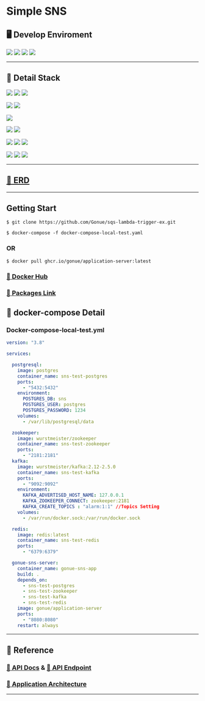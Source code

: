 # Simple SNS

## 🖥️ Develop Enviroment
<p>
<img src="https://img.shields.io/badge/Java 11-1E8CBE?style=for-the-badge&logo=&logoColor=white"> 
<img src="https://img.shields.io/badge/springboot 2.7.1-6DB33F?style=for-the-badge&logo=SpringBoot&logoColor=white">
<img src="https://img.shields.io/badge/Gradle 2.7.1-02303A?style=for-the-badge&logo=Gradle&logoColor=white">
<img src="https://img.shields.io/badge/Intellij IDEA Ultimate-000000?style=for-the-badge&logo=Intellij IDEA&logoColor=white">
</p>

----

## 📂 Detail Stack
<p>
<img src="https://img.shields.io/badge/JAVA 11-3776AB?style=for-the-badge&logo=Java&logoColor=white">
<img src="https://img.shields.io/badge/Spring DATA JPA-6DB33F?style=for-the-badge&logo=Codeforces&logoColor=white">
<img src="https://img.shields.io/badge/Spring Security-6DB33F?style=for-the-badge&logo=SpringSecurity&logoColor=white">
</p>
<p>
<img src="https://img.shields.io/badge/PostgreSQL-4169E1?style=for-the-badge&logo=Postgresql&logoColor=white">
<img src="https://img.shields.io/badge/Redis-DC382D?style=for-the-badge&logo=Redis&logoColor=white">
</p>

<img src="https://img.shields.io/badge/Kafka-231F20?style=for-the-badge&logo=ApacheKafka&logoColor=white">

<p>
<img src="https://img.shields.io/badge/PostMan-FF6C37?style=for-the-badge&logo=Postman&logoColor=white">
<img src="https://img.shields.io/badge/Junit5-25A162?style=for-the-badge&logo=JUnit5&logoColor=white">
</p>

<p>
<img src="https://img.shields.io/badge/docker-2496ED?style=for-the-badge&logo=docker&logoColor=white">
<img src="https://img.shields.io/badge/AWS ECR-FF9900?style=for-the-badge&logo=Amazon EKS&logoColor=white">
<img src="https://img.shields.io/badge/AWS ECS-FF9900?style=for-the-badge&logo=Amazon ECS&logoColor=white">
</p>

<p>
<img src="https://img.shields.io/badge/Git-F05032?style=for-the-badge&logo=git&logoColor=white">
<img src="https://img.shields.io/badge/Github-181717?style=for-the-badge&logo=github&logoColor=white">
<img src="https://img.shields.io/badge/gitkraken-179287?style=for-the-badge&logo=gitkraken&logoColor=white">
</p>

----

## [🔗 ERD]()

----

## Getting Start
```shell
$ git clone https://github.com/Gonue/sqs-lambda-trigger-ex.git
```
```shell
$ docker-compose -f docker-compose-local-test.yaml
```

### OR

```shell
$ docker pull ghcr.io/gonue/application-server:latest
```

### [🔗 Docker Hub](https://hub.docker.com/repository/docker/gonue/application-server/general)
### [🔗 Packages Link](https://github.com/Gonue/sqs-lambda-trigger-ex/pkgs/container/application-server)

## 🐳 docker-compose Detail

### Docker-compose-local-test.yml
```yaml
version: "3.8"

services:

  postgresql:
    image: postgres
    container_name: sns-test-postgres
    ports:
      - "5432:5432"
    environment:
      POSTGRES_DB: sns
      POSTGRES_USER: postgres
      POSTGRES_PASSWORD: 1234
    volumes:
      - /var/lib/postgresql/data

  zookeeper:
    image: wurstmeister/zookeeper
    container_name: sns-test-zookeeper
    ports:
      - "2181:2181"
  kafka:
    image: wurstmeister/kafka:2.12-2.5.0
    container_name: sns-test-kafka
    ports:
      - "9092:9092"
    environment:
      KAFKA_ADVERTISED_HOST_NAME: 127.0.0.1
      KAFKA_ZOOKEEPER_CONNECT: zookeeper:2181
      KAFKA_CREATE_TOPICS : "alarm:1:1" //Topics Setting
    volumes:
      - /var/run/docker.sock:/var/run/docker.sock

  redis:
    image: redis:latest
    container_name: sns-test-redis
    ports:
      - "6379:6379"

  gonue-sns-server:
    container_name: gonue-sns-app
    build: .
    depends_on:
      - sns-test-postgres
      - sns-test-zookeeper
      - sns-test-kafka
      - sns-test-redis
    image: gonue/application-server
    ports:
      - "8080:8080"
    restart: always
```

----
## 📑 Reference

### [🔗 API Docs]() & [🔗 API Endpoint]()

### [🔗 Application Architecture]()

----







